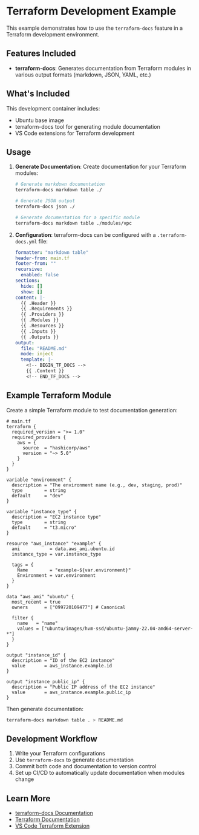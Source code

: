 # Terraform Development Example

This example demonstrates how to use the `terraform-docs` feature in a Terraform development environment.

## Features Included

- **terraform-docs**: Generates documentation from Terraform modules in various output formats (markdown, JSON, YAML, etc.)

## What's Included

This development container includes:
- Ubuntu base image
- terraform-docs tool for generating module documentation
- VS Code extensions for Terraform development

## Usage

1. **Generate Documentation**: Create documentation for your Terraform modules:
   ```bash
   # Generate markdown documentation
   terraform-docs markdown table ./
   
   # Generate JSON output
   terraform-docs json ./
   
   # Generate documentation for a specific module
   terraform-docs markdown table ./modules/vpc
   ```

2. **Configuration**: terraform-docs can be configured with a `.terraform-docs.yml` file:
   ```yaml
   formatter: "markdown table"
   header-from: main.tf
   footer-from: ""
   recursive:
     enabled: false
   sections:
     hide: []
     show: []
   content: |-
     {{ .Header }}
     {{ .Requirements }}
     {{ .Providers }}
     {{ .Modules }}
     {{ .Resources }}
     {{ .Inputs }}
     {{ .Outputs }}
   output:
     file: "README.md"
     mode: inject
     template: |-
       <!-- BEGIN_TF_DOCS -->
       {{ .Content }}
       <!-- END_TF_DOCS -->
   ```

## Example Terraform Module

Create a simple Terraform module to test documentation generation:

```hcl
# main.tf
terraform {
  required_version = ">= 1.0"
  required_providers {
    aws = {
      source  = "hashicorp/aws"
      version = "~> 5.0"
    }
  }
}

variable "environment" {
  description = "The environment name (e.g., dev, staging, prod)"
  type        = string
  default     = "dev"
}

variable "instance_type" {
  description = "EC2 instance type"
  type        = string
  default     = "t3.micro"
}

resource "aws_instance" "example" {
  ami           = data.aws_ami.ubuntu.id
  instance_type = var.instance_type

  tags = {
    Name        = "example-${var.environment}"
    Environment = var.environment
  }
}

data "aws_ami" "ubuntu" {
  most_recent = true
  owners      = ["099720109477"] # Canonical

  filter {
    name   = "name"
    values = ["ubuntu/images/hvm-ssd/ubuntu-jammy-22.04-amd64-server-*"]
  }
}

output "instance_id" {
  description = "ID of the EC2 instance"
  value       = aws_instance.example.id
}

output "instance_public_ip" {
  description = "Public IP address of the EC2 instance"
  value       = aws_instance.example.public_ip
}
```

Then generate documentation:
```bash
terraform-docs markdown table . > README.md
```

## Development Workflow

1. Write your Terraform configurations
2. Use `terraform-docs` to generate documentation
3. Commit both code and documentation to version control
4. Set up CI/CD to automatically update documentation when modules change

## Learn More

- [terraform-docs Documentation](https://terraform-docs.io/)
- [Terraform Documentation](https://www.terraform.io/docs/)
- [VS Code Terraform Extension](https://marketplace.visualstudio.com/items?itemName=HashiCorp.terraform)
